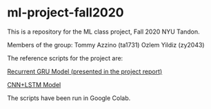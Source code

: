 # ml-project-fall2020
This is a repository for the ML class project, Fall 2020 NYU Tandon.

Members of the group:
Tommy Azzino (ta1731)
Ozlem Yildiz (zy2043)

The reference scripts for the project are:

[Recurrent GRU Model (presented in the project report)](ml_project_rnn_params_v2_.ipynb)

[CNN+LSTM Model](ml_project_just_cnnlstm_.ipynb)

The scripts have been run in Google Colab.

